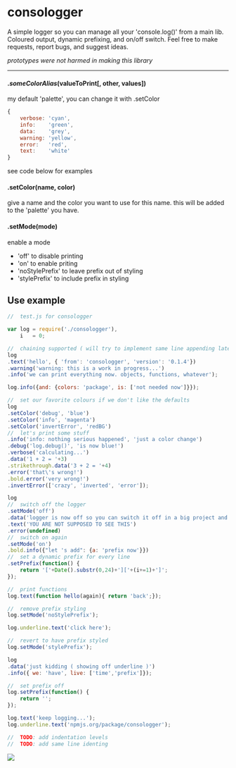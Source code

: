 consologger
===========

A simple logger so you can manage all your 'console.log()' from a main lib. Coloured output, dynamic prefixing, and on/off switch.
Feel free to make requests, report bugs, and suggest ideas.

_prototypes were not harmed in making this library_

---

#### ._someColorAlias_(valueToPrint[, other, values])
my default 'palette', you can change it with .setColor
```js
{
	verbose: 'cyan',
	info:    'green',
	data:    'grey',
	warning: 'yellow',
	error:   'red',
	text:    'white'
}
```
see code below for examples

#### .setColor(name, color)
give a name and the color you want to use for this name.
this will be added to the 'palette' you have.

#### .setMode(mode)
enable a mode
- 'off' to disable printing
- 'on' to enable priting
- 'noStylePrefix' to leave prefix out of styling
- 'stylePrefix' to include prefix in styling

## Use example
```js
//	test.js for consologger

var log = require('./consologger'),
	i   = 0;

//	chaining supported ( will try to implement same line appending later... )
log
.text('hello', { 'from': 'consologger', 'version': '0.1.4'})
.warning('warning: this is a work in progress...')
.info('we can print everything now. objects, functions, whatever');

log.info({and: {colors: 'package', is: ['not needed now']}});

//	set our favorite colours if we don't like the defaults
log
.setColor('debug', 'blue')
.setColor('info', 'magenta')
.setColor('invertError', 'redBG')
//	let's print some stuff
.info('info: nothing serious happened', 'just a color change')
.debug('log.debug()', 'is now blue!')
.verbose('calculating...')
.data('1 + 2 = '+3)
.strikethrough.data('3 + 2 = '+4)
.error('that\'s wrong!')
.bold.error('very wrong!')
.invertError(['crazy', 'inverted', 'error']);

log
//	switch off the logger
.setMode('off')
.data('logger is now off so you can switch it off in a big project and avoid useless printing')
.text('YOU ARE NOT SUPPOSED TO SEE THIS')
.error(undefined)
//	switch on again
.setMode('on')
.bold.info({"let 's add": {a: 'prefix now'}})
//	set a dynamic prefix for every line
.setPrefix(function() {
	return '['+Date().substr(0,24)+']['+(i+=1)+']';
});

//	print functions
log.text(function hello(again){ return 'back';});

//	remove prefix styling
log.setMode('noStylePrefix');

log.underline.text('click here');

//	revert to have prefix styled
log.setMode('stylePrefix');

log
.data('just kidding ( showing off underline )')
.info({ we: 'have', live: ['time','prefix']});

//	set prefix off
log.setPrefix(function() {
	return '';
});

log.text('keep logging...');
log.underline.text('npmjs.org/package/consologger');

//	TODO: add indentation levels
//	TODO: add same line identing
```

<img src="http://i.imgur.com/6mS2gv6.png" border = "0"/>
